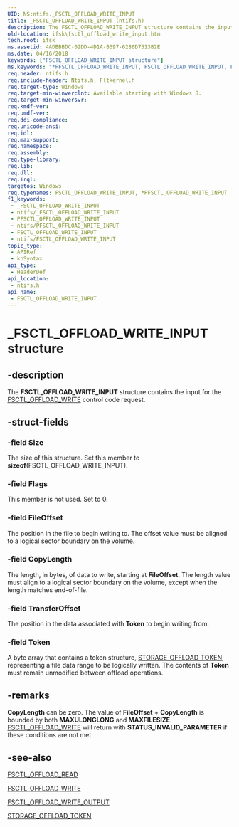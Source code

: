 ```yaml
---
UID: NS:ntifs._FSCTL_OFFLOAD_WRITE_INPUT
title: _FSCTL_OFFLOAD_WRITE_INPUT (ntifs.h)
description: The FSCTL_OFFLOAD_WRITE_INPUT structure contains the input for the FSCTL_OFFLOAD_WRITE control code request.
old-location: ifsk\fsctl_offload_write_input.htm
tech.root: ifsk
ms.assetid: 4ADBBBDC-02DD-4D1A-B697-6286D7513B2E
ms.date: 04/16/2018
keywords: ["FSCTL_OFFLOAD_WRITE_INPUT structure"]
ms.keywords: "*PFSCTL_OFFLOAD_WRITE_INPUT, FSCTL_OFFLOAD_WRITE_INPUT, FSCTL_OFFLOAD_WRITE_INPUT structure [Installable File System Drivers], PFSCTL_OFFLOAD_WRITE_INPUT, PFSCTL_OFFLOAD_WRITE_INPUT structure pointer [Installable File System Drivers], _FSCTL_OFFLOAD_WRITE_INPUT, ifsk.fsctl_offload_write_input, ntifs/FSCTL_OFFLOAD_WRITE_INPUT, ntifs/PFSCTL_OFFLOAD_WRITE_INPUT"
req.header: ntifs.h
req.include-header: Ntifs.h, Fltkernel.h
req.target-type: Windows
req.target-min-winverclnt: Available starting with Windows 8.
req.target-min-winversvr: 
req.kmdf-ver: 
req.umdf-ver: 
req.ddi-compliance: 
req.unicode-ansi: 
req.idl: 
req.max-support: 
req.namespace: 
req.assembly: 
req.type-library: 
req.lib: 
req.dll: 
req.irql: 
targetos: Windows
req.typenames: FSCTL_OFFLOAD_WRITE_INPUT, *PFSCTL_OFFLOAD_WRITE_INPUT
f1_keywords:
 - _FSCTL_OFFLOAD_WRITE_INPUT
 - ntifs/_FSCTL_OFFLOAD_WRITE_INPUT
 - PFSCTL_OFFLOAD_WRITE_INPUT
 - ntifs/PFSCTL_OFFLOAD_WRITE_INPUT
 - FSCTL_OFFLOAD_WRITE_INPUT
 - ntifs/FSCTL_OFFLOAD_WRITE_INPUT
topic_type:
 - APIRef
 - kbSyntax
api_type:
 - HeaderDef
api_location:
 - ntifs.h
api_name:
 - FSCTL_OFFLOAD_WRITE_INPUT
---
```


# _FSCTL_OFFLOAD_WRITE_INPUT structure


## -description

The <b>FSCTL_OFFLOAD_WRITE_INPUT</b> structure contains the input for the <a href="https://docs.microsoft.com/windows-hardware/drivers/ifs/fsctl-offload-write">FSCTL_OFFLOAD_WRITE</a> control code request.

## -struct-fields

### -field Size

The size of this structure. Set this member to <b>sizeof</b>(FSCTL_OFFLOAD_WRITE_INPUT).

### -field Flags

 This member is not used. Set to 0.

### -field FileOffset

 The position in the file to begin writing to. The offset value must be aligned to a logical sector boundary on the volume.

### -field CopyLength

 The length, in bytes, of data to write, starting at <b>FileOffset</b>. The length  value must align to a logical sector boundary on the volume, except when the length matches end-of-file.

### -field TransferOffset

 The position in the data associated with <b>Token</b> to begin writing from.

### -field Token

A byte array that contains a token structure, <a href="https://docs.microsoft.com/windows-hardware/drivers/ddi/ntddstor/ns-ntddstor-_storage_offload_token">STORAGE_OFFLOAD_TOKEN</a>, representing a file data range to be logically written. The contents of <b>Token</b>  must remain unmodified between offload operations.

## -remarks

<b>CopyLength</b> can be zero. The value of <b>FileOffset</b> + <b>CopyLength</b> is bounded by both <b>MAXULONGLONG</b> and <b>MAXFILESIZE</b>. <a href="https://docs.microsoft.com/windows-hardware/drivers/ifs/fsctl-offload-write">FSCTL_OFFLOAD_WRITE</a> will return with <b>STATUS_INVALID_PARAMETER</b> if these conditions are not met.

## -see-also

<a href="https://docs.microsoft.com/windows-hardware/drivers/ifs/fsctl-offload-read">FSCTL_OFFLOAD_READ</a>



<a href="https://docs.microsoft.com/windows-hardware/drivers/ifs/fsctl-offload-write">FSCTL_OFFLOAD_WRITE</a>



<a href="https://docs.microsoft.com/windows-hardware/drivers/ddi/ntifs/ns-ntifs-_fsctl_offload_write_output">FSCTL_OFFLOAD_WRITE_OUTPUT</a>



<a href="https://docs.microsoft.com/windows-hardware/drivers/ddi/ntddstor/ns-ntddstor-_storage_offload_token">STORAGE_OFFLOAD_TOKEN</a>

